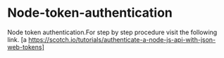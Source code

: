 # Node-token-authentication
Node token authentication.For step by step procedure visit the following link.
[a https://scotch.io/tutorials/authenticate-a-node-js-api-with-json-web-tokens]


